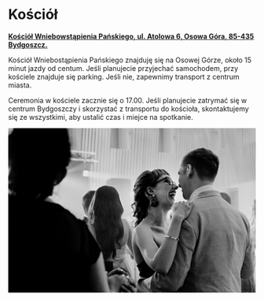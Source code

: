 <h1>Kościół</h1>
<div class="map-pin">
    <a href="https://goo.gl/maps/aEmMT7dcigrc1UDn7" target="_blank"><p><b>Kościół Wniebowstąpienia Pańskiego, ul. Atolowa 6, Osowa Góra, 85-435 Bydgoszcz.</b></p></a>
</div>
<p>Kościół Wniebostąpienia Pańskiego znajduję się na Osowej Górze, około 15 minut jazdy od centum. Jeśli planujecie przyjechać samochodem, przy kościele znajduje się parking. Jeśli nie, zapewnimy transport z centrum miasta.</p>

<p>Ceremonia w kościele zacznie się o 17.00. Jeśli planujecie zatrymać się w centrum Bydgoszczy i skorzystać z transportu do kościoła, skontaktujemy się ze wszystkimi, aby ustalić czas i miejce na spotkanie.</p>
<img class="wider" src="../img/dance-crop.jpg">